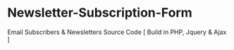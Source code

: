 # Newsletter-Subscription-Form
Email Subscribers &amp; Newsletters Source Code [ Build in PHP, Jquery &amp; Ajax ]
